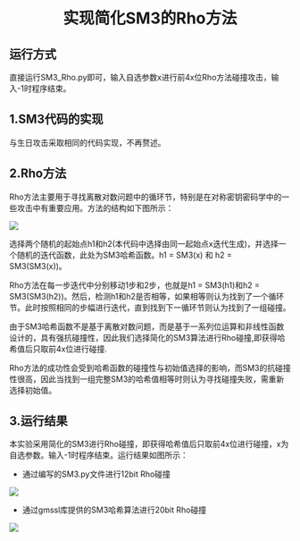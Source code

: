 # <center> 实现简化SM3的Rho方法 </center>

## 运行方式
直接运行SM3_Rho.py即可，输入自选参数x进行前4x位Rho方法碰撞攻击，输入-1时程序结束。


## 1.SM3代码的实现
与生日攻击采取相同的代码实现，不再赘述。


## 2.Rho方法
Rho方法主要用于寻找离散对数问题中的循环节，特别是在对称密钥密码学中的一些攻击中有重要应用。方法的结构如下图所示：

![](https://pic.imgdb.cn/item/64ca82d71ddac507cc0d874b.jpg)


选择两个随机的起始点h1和h2(本代码中选择由同一起始点x迭代生成)，并选择一个随机的迭代函数，此处为SM3哈希函数。h1 = SM3(x) 和 h2 = SM3(SM3(x))。

Rho方法在每一步迭代中分别移动1步和2步，也就是h1 = SM3(h1)和h2 = SM3(SM3(h2))。然后，检测h1和h2是否相等，如果相等则认为找到了一个循环节。此时按照相同的步幅进行迭代，直到找到下一循环节则认为找到了一组碰撞。

由于SM3哈希函数不是基于离散对数问题，而是基于一系列位运算和非线性函数设计的，具有强抗碰撞性，因此我们选择简化的SM3算法进行Rho碰撞,即获得哈希值后只取前4x位进行碰撞.

Rho方法的成功性会受到哈希函数的碰撞性与初始值选择的影响，而SM3的抗碰撞性很高，因此当找到一组完整SM3的哈希值相等时则认为寻找碰撞失败，需重新选择初始值。



## 3.运行结果
本实验采用简化的SM3进行Rho碰撞，即获得哈希值后只取前4x位进行碰撞，x为自选参数。输入-1时程序结束。运行结果如图所示：

* 通过编写的SM3.py文件进行12bit Rho碰撞
  
![](https://pic.imgdb.cn/item/64ca819b1ddac507cc0aef26.jpg)

* 通过gmssl库提供的SM3哈希算法进行20bit Rho碰撞
  
![](https://pic.imgdb.cn/item/64ca7d961ddac507cc025081.jpg)
  
